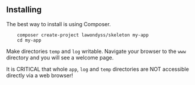Installing
----------

The best way to install is using Composer.

		composer create-project lawondyss/skeleton my-app
		cd my-app

Make directories `temp` and `log` writable. Navigate your browser
to the `www` directory and you will see a welcome page.

It is CRITICAL that whole `app`, `log` and `temp` directories are NOT accessible
directly via a web browser!
